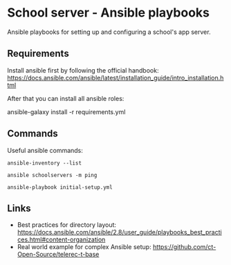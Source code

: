 # School server - Ansible playbooks
Ansible playbooks for setting up and configuring a school's app server.

## Requirements
Install ansible first by following the official handbook:
https://docs.ansible.com/ansible/latest/installation_guide/intro_installation.html

After that you can install all ansible roles:

   ansible-galaxy install -r requirements.yml

## Commands
Useful ansible commands:

    ansible-inventory --list

    ansible schoolservers -m ping

    ansible-playbook initial-setup.yml

## Links

* Best practices for directory layout: https://docs.ansible.com/ansible/2.8/user_guide/playbooks_best_practices.html#content-organization
* Real world example for complex Ansible setup: https://github.com/ct-Open-Source/telerec-t-base
